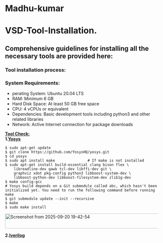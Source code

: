 # Madhu-kumar
# VSD-Tool-Installation.  
## **Comprehensive guidelines for installing all the necessary tools are provided here:**  
### **Tool installation process:**  
### **System Requirements:**   
- perating System: Ubuntu 20.04 LTS  
- RAM: Minimum 6 GB  
- Hard Disk Space: At least 50 GB free space  
- CPU: 4 vCPUs or equivalent  
- Dependencies: Basic development tools including python3 and other related libraries  
- Network: Active Internet connection for package downloads  
    
**<u>Tool Check:</u>**  
**1.<u>Yosys</u>**  
```
$ sudo apt-get update
$ git clone https://github.com/YosysHQ/yosys.git
$ cd yosys
$ sudo apt install make               # If make is not installed
$ sudo apt-get install build-essential clang bison flex \
    libreadline-dev gawk tcl-dev libffi-dev git \
    graphviz xdot pkg-config python3 libboost-system-dev \
    libboost-python-dev libboost-filesystem-dev zlib1g-dev
$ make config-gcc
# Yosys build depends on a Git submodule called abc, which hasn't been initialized yet. You need to run the following command before running make
$ git submodule update --init --recursive
$ make 
$ sudo make install
```  
 <img width="789" height="49" alt="Screenshot from 2025-09-20 19-42-54" src="https://github.com/user-attachments/assets/bf38a8ab-4a98-4d2e-b08b-ba06bf2048e7" />
    

**2.<u>Iverilog</u>**
